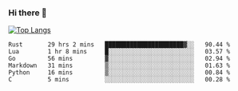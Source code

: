 ### Hi there 👋

<!--
**3Xpl0it3r/3Xpl0it3r** is a ✨ _special_ ✨ repository because its `README.md` (this file) appears on your GitHub profile.

Here are some ideas to get you started:

- 🔭 I’m currently working on ...
- 🌱 I’m currently learning ...
- 👯 I’m looking to collaborate on ...
- 🤔 I’m looking for help with ...
- 💬 Ask me about ...
- 📫 How to reach me: ...
- 😄 Pronouns: ...
- ⚡ Fun fact: ...
-->


[![Top Langs](https://github-readme-stats.vercel.app/api/top-langs/?username=3Xpl0it3r&layout=compact)](https://github.com/3Xpl0it3r/3Xpl0it3r)

<!--START_SECTION:waka-->

```text
Rust       29 hrs 2 mins   ██████████████████████▓░░   90.44 %
Lua        1 hr 8 mins     █░░░░░░░░░░░░░░░░░░░░░░░░   03.57 %
Go         56 mins         ▓░░░░░░░░░░░░░░░░░░░░░░░░   02.94 %
Markdown   31 mins         ▒░░░░░░░░░░░░░░░░░░░░░░░░   01.63 %
Python     16 mins         ▒░░░░░░░░░░░░░░░░░░░░░░░░   00.84 %
C          5 mins          ░░░░░░░░░░░░░░░░░░░░░░░░░   00.28 %
```

<!--END_SECTION:waka-->
